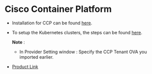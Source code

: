 # Cisco Container Platform 


* Installation for CCP can be found [here](https://www.cisco.com/c/en/us/td/docs/net_mgmt/cisco_container_platform/2-2/Installation_Guide/CCP-Installation-Guide-2-2-0/CCP-Installation-Guide-2-2-0_chapter_011.html).
* To setup the Kubernetes clusters, the steps can be found [here](https://www.cisco.com/c/en/us/support/cloud-systems-management/container-platform/products-user-guide-list.html).
  
  **Note** : 
  
  - In Provider Setting window : Specify the CCP Tenant OVA you imported earlier.

* [Product Link](https://www.cisco.com/c/en/us/products/cloud-systems-management/container-platform/index.html)
